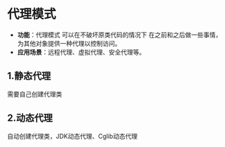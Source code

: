 # 代理模式

* **功能**：代理模式 可以在不破坏原类代码的情况下 在之前和之后做一些事情，为其他对象提供一种代理以控制访问。
* **应用场景**：远程代理、虚拟代理、安全代理等。

## 1.静态代理

需要自己创建代理类



## 2.动态代理

自动创建代理类，JDK动态代理、Cglib动态代理